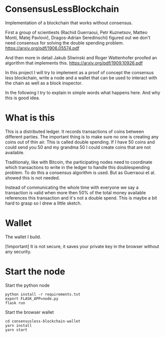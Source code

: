 # ConsensusLessBlockchain

Implementation of a blockchain that works without consensus. 

First a group of scientiests (Rachid Guerraoui, Petr Kuznetsov, Matteo Monti, Matej Pavlovič, Dragos-Adrian Seredinschi) figured out we don't need consensus for solving the double spending problem. https://arxiv.org/pdf/1906.05574.pdf

And then more in detail Jakub Sliwinski and Roger Wattenhofer proofed an algorithm that implements this. https://arxiv.org/pdf/1909.10926.pdf

In this project I will try to implement as a proof of concept the consensus less blockchain, write a node and a wallet that can be used to interact with the chain as well as a block inspector.

In the following I try to explain in simple words what happens here. And why this is good idea.

# What is this

This is a distributed ledger. It records transactions of coins between different parties. The important thing is to make sure no one is creating any coins out of thin air. This is called double spending. If I have 50 coins and could send you 50 and my grandma 50 I could create coins that are not available. 

Traditionaly, like with Bitcoin, the participating nodes need to coordinate which transactions to write in the ledger to handle this doublespending problem. To do this a consensus algorithm is used. But as Guerraoui et al. showed this is not needed. 

Instead of communicating the whole time with everyone we say a transaction is valid when more then 50% of the total money available references this transaction and it's not a double spend. This is maybe a bit hard to grasp so I drew a little sketch.



# Wallet

The wallet I build.

\[!important\] It is not secure, it saves your private key in the browser without any security.

# Start the node

Start the python node

```
python install -r requirements.txt
export FLASK_APP=node.py
flask run
```

Start the browser wallet

```
cd consensusless-blockchain-wallet
yarn install
yarn start
```
